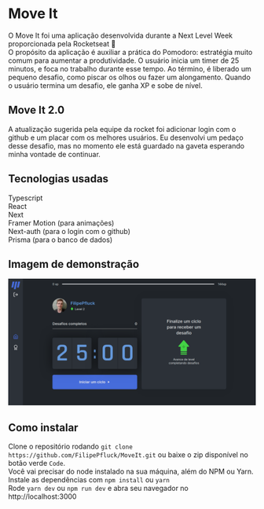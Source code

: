 # Move It

O Move It foi uma aplicação desenvolvida durante a Next Level Week proporcionada pela Rocketseat :rocket:
<br/> O propósito da aplicação é auxiliar a prática do Pomodoro: estratégia muito comum para aumentar a produtividade. O usuário inicia um timer de 25 minutos, e foca no trabalho durante esse tempo. Ao término, é liberado um pequeno desafio, como piscar os olhos ou fazer um alongamento. Quando o usuário termina um desafio, ele ganha XP e sobe de nível. 

## Move It 2.0

A atualização sugerida pela equipe da rocket foi adicionar login com o github e um placar com os melhores usuários. Eu desenvolvi um pedaço desse desafio, mas no momento ele está guardado na gaveta esperando minha vontade de continuar.

## Tecnologias usadas

Typescript
<br/>React
<br/>Next
<br/>Framer Motion (para animações)
<br/>Next-auth (para o login com o github)
<br/>Prisma (para o banco de dados)

## Imagem de demonstração
![MoveIt](/src/image/image.png)

## Como instalar 

Clone o repositório rodando `git clone https://github.com/FilipePfluck/MoveIt.git` ou baixe o zip disponível no botão verde `Code`.
<br/>Você vai precisar do node instalado na sua máquina, além do NPM ou Yarn.
<br/>Instale as dependências com `npm install` ou `yarn`
<br/>Rode `yarn dev` ou `npm run dev` e abra seu navegador no http://localhost:3000

